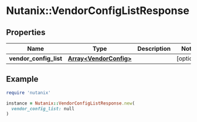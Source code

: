 # Nutanix::VendorConfigListResponse

## Properties

| Name | Type | Description | Notes |
| ---- | ---- | ----------- | ----- |
| **vendor_config_list** | [**Array&lt;VendorConfig&gt;**](VendorConfig.md) |  | [optional] |

## Example

```ruby
require 'nutanix'

instance = Nutanix::VendorConfigListResponse.new(
  vendor_config_list: null
)
```

